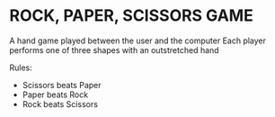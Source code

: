 # ROCK, PAPER, SCISSORS GAME
A hand game played between the user and the computer
Each player performs one of three shapes with an outstretched hand

Rules:
- Scissors beats Paper
- Paper beats Rock
- Rock beats Scissors
